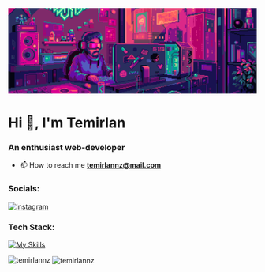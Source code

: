 <img src="https://raw.githubusercontent.com/temirlannz/temirlannz/master/banner.gif" alt="temirlannz Zhanibek Temirlan an enthusiast web-developer" />
<h1 align="left">Hi 👋, I'm Temirlan</h1>
<h3 align="left">An enthusiast web-developer</h3>

- 📫 How to reach me **temirlannz@mail.com**

<h3 align="left">Socials:</h3>
<p align="left">
  <a href="https://instagram.com/temirlannz" target="blank">
    <img align="center" src="https://skillicons.dev/icons?i=instagram" alt="instagram" />
  </a>
</p>

<h3 align="left">Tech Stack:</h3>

[![My Skills](https://skillicons.dev/icons?i=js,html,css,ts,react,nextjs,nodejs,express,mongodb,mysql,postgres,prisma,tailwind,ps,figma)](https://skillicons.dev)

<p>
  <img align="left" src="https://github-readme-stats.vercel.app/api/top-langs?username=temirlannz&show_icons=true&theme=dark&locale=en&layout=compact" alt="temirlannz" />
</p>

<p>&nbsp;<img align="center" src="https://github-readme-stats.vercel.app/api?username=temirlannz&show_icons=true&theme=dark&locale=en" alt="temirlannz" /></p>
